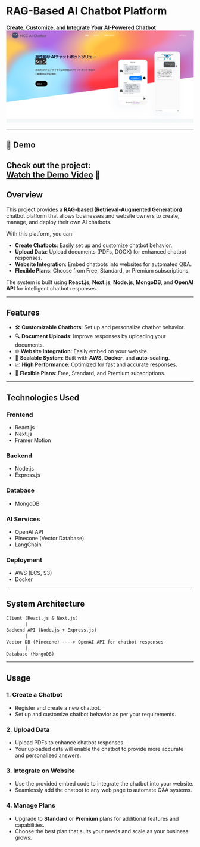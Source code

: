 # RAG-Based AI Chatbot Platform  

**Create, Customize, and Integrate Your AI-Powered Chatbot**  
![Chatbot](https://github.com/tanvirhasan2019/Project-Documentation/blob/main/chatbot/images/chatbot.png?raw=true)

---

## 🎥 Demo
Check out the project:  
[**Watch the Demo Video**](https://ncchatbot.com/) 👀 
---

## **Overview**  
This project provides a **RAG-based (Retrieval-Augmented Generation)** chatbot platform that allows businesses and website owners to create, manage, and deploy their own AI chatbots.  

With this platform, you can:  
- **Create Chatbots**: Easily set up and customize chatbot behavior.  
- **Upload Data**: Upload documents (PDFs, DOCX) for enhanced chatbot responses.  
- **Website Integration**: Embed chatbots into websites for automated Q&A.  
- **Flexible Plans**: Choose from Free, Standard, or Premium subscriptions.  

The system is built using **React.js**, **Next.js**, **Node.js**, **MongoDB**, and **OpenAI API** for intelligent chatbot responses.  

---

## **Features**  
- 🛠 **Customizable Chatbots**: Set up and personalize chatbot behavior.  
- 🔍 **Document Uploads**: Improve responses by uploading your documents.  
- 🌐 **Website Integration**: Easily embed on your website.  
- 🚀 **Scalable System**: Built with **AWS, Docker**, and **auto-scaling**.  
- 📈 **High Performance**: Optimized for fast and accurate responses.  
- 💼 **Flexible Plans**: Free, Standard, and Premium subscriptions.  

---

## **Technologies Used**  

### **Frontend**  
- React.js  
- Next.js  
- Framer Motion  

### **Backend**  
- Node.js  
- Express.js  

### **Database**  
- MongoDB  

### **AI Services**  
- OpenAI API  
- Pinecone (Vector Database)  
- LangChain  

### **Deployment**  
- AWS (ECS, S3)  
- Docker  

---

## **System Architecture**  

```plaintext
Client (React.js & Next.js)
       |
Backend API (Node.js + Express.js)
       |
Vector DB (Pinecone) ----> OpenAI API for chatbot responses
       |
Database (MongoDB)
```

---

## **Usage**

### **1. Create a Chatbot**  
- Register and create a new chatbot.  
- Set up and customize chatbot behavior as per your requirements.

### **2. Upload Data**  
- Upload PDFs to enhance chatbot responses.  
- Your uploaded data will enable the chatbot to provide more accurate and personalized answers.

### **3. Integrate on Website**  
- Use the provided embed code to integrate the chatbot into your website.  
- Seamlessly add the chatbot to any web page to automate Q&A systems.

### **4. Manage Plans**  
- Upgrade to **Standard** or **Premium** plans for additional features and capabilities.  
- Choose the best plan that suits your needs and scale as your business grows.
